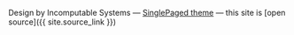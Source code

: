 
Design by Incomputable Systems
&mdash;
[SinglePaged theme](https://github.com/t413/SinglePaged)
&mdash;
this site is [open source]({{ site.source_link }})
